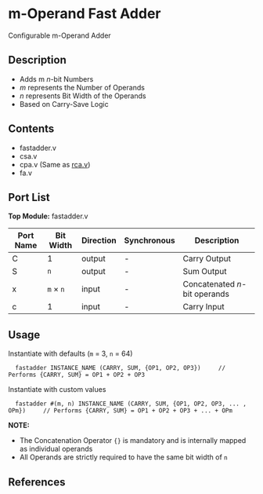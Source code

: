 # m-Operand Fast Adder
Configurable m-Operand Adder

## Description
- Adds m *n*-bit Numbers
- *m* represents the Number of Operands
- *n* represents Bit Width of the Operands
- Based on Carry-Save Logic

## Contents
- fastadder.v
- csa.v
- cpa.v (Same as [rca.v](https://github.com/SagarDevAchar/endmodule/tree/main/MODULES/n-Bit%20Ripple%20Carry%20Adder/rca.v))
- fa.v

## Port List

**Top Module:** fastadder.v

| Port Name | Bit Width | Direction | Synchronous | Description |
|---|---|---|---|---|
| C | 1 | output | - | Carry Output |
| S | `n` | output | - | Sum Output |
| x | `m` $\times$ `n` | input | - | Concatenated *n*-bit operands
| c | 1 | input | - | Carry Input |

## Usage
Instantiate with defaults (`m` = 3, `n` = 64)
```
  fastadder INSTANCE_NAME (CARRY, SUM, {OP1, OP2, OP3})     // Performs {CARRY, SUM} = OP1 + OP2 + OP3
```
Instantiate with custom values
```
  fastadder #(m, n) INSTANCE_NAME (CARRY, SUM, {OP1, OP2, OP3, ... , OPm})     // Performs {CARRY, SUM} = OP1 + OP2 + OP3 + ... + OPm
```

**NOTE:**
- The Concatenation Operator `{}` is mandatory and is internally mapped as individual operands
- All Operands are strictly required to have the same bit width of `n`

## References

